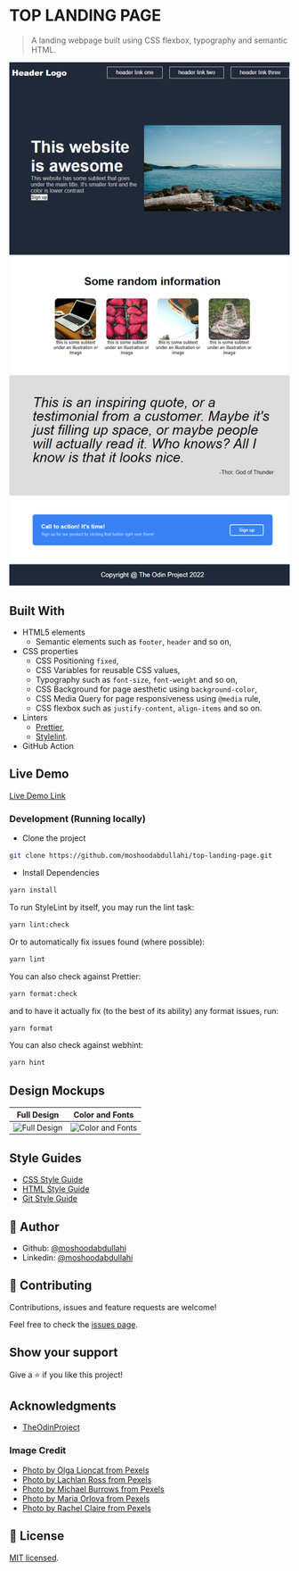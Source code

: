 # TOP LANDING PAGE

> A landing webpage built using CSS flexbox, typography and semantic HTML.

![screenshot](./top-add-landing-page.netlify.app.png)

## Built With

- HTML5 elements
  - Semantic elements such as `footer`, `header` and so on,
- CSS properties
  - CSS Positioning `fixed`,
  - CSS Variables for reusable CSS values,
  - Typography such as `font-size`, `font-weight` and so on,
  - CSS Background for page aesthetic using `background-color`,
  - CSS Media Query for page responsiveness using `@media` rule,
  - CSS flexbox such as `justify-content`, `align-items` and so on.
- Linters
  - [Prettier](https://prettier.io/),
  - [Stylelint](https://stylelint.io/).
- GitHub Action

## Live Demo

[Live Demo Link](https://dema-landing-page.netlify.app/)

### Development (Running locally)

- Clone the project

```bash
git clone https://github.com/moshoodabdullahi/top-landing-page.git
```

- Install Dependencies

```bash
yarn install
```

To run StyleLint by itself, you may run the lint task:

```bash
yarn lint:check
```

Or to automatically fix issues found (where possible):

```bash
yarn lint
```

You can also check against Prettier:

```bash
yarn format:check
```

and to have it actually fix (to the best of its ability) any format issues, run:

```bash
yarn format
```

You can also check against webhint:

```bash
yarn hint
```

## Design Mockups

|                                                                       Full Design                                                                        |                                                                       Color and Fonts                                                                        |
| :------------------------------------------------------------------------------------------------------------------------------------------------------: | :----------------------------------------------------------------------------------------------------------------------------------------------------------: |
| ![Full Design](https://cdn.statically.io/gh/TheOdinProject/curriculum/81a5d553f4073e593d23a6ab00d50eef8620796d/foundations/html_css/project/imgs/01.png) | ![Color and Fonts](https://cdn.statically.io/gh/TheOdinProject/curriculum/81a5d553f4073e593d23a6ab00d50eef8620796d/foundations/html_css/project/imgs/02.png) |

## Style Guides

- [CSS Style Guide](http://udacity.github.io/frontend-nanodegree-styleguide/css.html)
- [HTML Style Guide](http://udacity.github.io/frontend-nanodegree-styleguide/index.html)
- [Git Style Guide](https://udacity.github.io/git-styleguide/)

## 👤 Author

- Github: [@moshoodabdullahi](https://github.com/moshoodabdullahi)
- Linkedin: [@moshoodabdullahi](https://www.linkedin.com/in/moshoodabdullahi/)

## 🤝 Contributing

Contributions, issues and feature requests are welcome!

Feel free to check the [issues page](../../issues).

## Show your support

Give a ⭐️ if you like this project!

## Acknowledgments

- [TheOdinProject](https://www.theodinproject.com/paths/foundations/courses/foundations)

### Image Credit

- [Photo by Olga Lioncat from Pexels](https://www.pexels.com/photo/modern-skyscrapers-near-calm-river-7245326/)
- [Photo by Lachlan Ross from Pexels](https://www.pexels.com/photo/rocky-cliff-washed-by-stormy-sea-on-gloomy-weather-7084179/)
- [Photo by Michael Burrows from Pexels](https://www.pexels.com/photo/rocky-coast-of-wavy-ocean-7147865/)
- [Photo by Maria Orlova from Pexels](https://www.pexels.com/photo/rocky-cliff-above-azure-sea-4913429/)
- [Photo by Rachel Claire from Pexels](https://www.pexels.com/photo/stony-coastline-near-rippling-sea-4992762/)

## 📝 License

[MIT licensed](./LICENSE).
